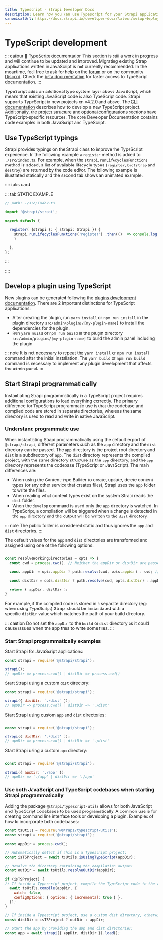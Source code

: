 ```yaml
---
title: Typescript - Strapi Developer Docs
description: Learn how you can use Typescript for your Strapi application.
canonicalUrl: https://docs.strapi.io/developer-docs/latest/setup-deployment-guides/configurations/databases/typescript.html
---
```


# TypeScript development

::: callout 🚧  TypeScript documentation
This section is still a work in progress and will continue to be updated and improved. Migrating existing Strapi applications written in JavaScript is not currently recommended. In the meantime, feel free to ask for help on the [forum](https://forum.strapi.io/) or on the community [Discord](https://discord.strapi.io). Check the [beta documentation](docs-next.strapi.io) for faster access to TypeScript documentation.
:::

TypeScript adds an additional type system layer above JavaScript, which means that existing JavaScript code is also TypeScript code. Strapi supports TypeScript in new projects on v4.2.0 and above. The [CLI documentation](/developer-docs/latest/setup-deployment-guides/installation/cli.md) describes how to develop a new TypeScript project. Additionally, the [project structure](/developer-docs/latest/setup-deployment-guides/file-structure.md) and [optional configurations](/developer-docs/latest/setup-deployment-guides/configurations/optional/typescript.md) sections have TypeScript-specific resources. The core Developer Documentation contains code examples in both JavaScript and TypeScript.

## Use TypeScript typings

Strapi provides typings on the Strapi class to improve the TypeScript experience. In the following example a `register` method is added to `./src/index.ts`. For example, when the `strapi.runLifecyclesFunctions` method is added, a list of available lifecycle types (`register`, `bootstrap` and `destroy`) are returned by the code editor. The following example is illustrated statically and the second tab shows an animated example.

:::: tabs card

::: tab STATIC EXAMPLE

```ts
// path: ./src/index.ts

import '@strapi/strapi';

export default {

  register( {strapi }: { strapi: Strapi }) {
    strapi.runLifecyclesFunctions('register') .then(()  => console.log('hello world')
    )
    
  },
};
```

:::

::::

## Develop a plugin using TypeScript

New plugins can be generated following the [plugins development documentation](/developer-docs/latest/development/plugins-development.md). There are 2 important distinctions for TypeScript applications:

- After creating the plugin, run `yarn install` or `npm run install` in the plugin directory `src/admin/plugins/[my-plugin-name]` to install the dependencies for the plugin.
- Run `yarn build` or `npm run build` in the plugin directory `src/admin/plugins/[my-plugin-name]` to build the admin panel including the plugin.

::: note
It is not necessary to repeat the `yarn install` or `npm run install` command after the initial installation. The `yarn build` or `npm run build` command is necessary to implement any plugin development that affects the admin panel.
:::

## Start Strapi programmatically

Instantiating Strapi programmatically in a TypeScript project requires additional configurations to load everything correctly. The primary difference for TypeScript programmatic use is that the codebase and compiled code are stored in separate directories, whereas the same directory is used to read and write in native JavaScript.

### Understand programmatic use

When instantiating Strapi programmatically using the default export of `@strapi/strapi`, different parameters such as the `app` directory and the `dist` directory can be passed. The `app` directory is the project root directory and `dist` is a subdirectory of `app`. The `dist` directory represents the compiled project, with the same directory structure as the `app` directory, and the `app` directory represents the codebase (TypeScript or JavaScript). The main differences are:

- When using the Content-type Builder to create, update, delete content types (or any other service that creates files), Strapi uses the `app` folder to write the files.
- When reading what content types exist on the system Strapi reads the `dist` folder.
- When the `develop` command is used only the `app` directory is watched. In TypeScript, a compilation will be triggered when a change is detected in the `app` directory and the output will be written to the `dist` directory.

::: note
The public folder is considered static and thus ignores the  `app` and `dist` directories.
:::

The default values for the `app` and `dist` directories are transformed and assigned using one of the following options:

```js

const resolveWorkingDirectories = opts => {
  const cwd = process.cwd(); // Neither the appDir or distDir are passed. Both the appDir and distDir are set to process.cwd().

  const appDir = opts.appDir ? path.resolve(cwd, opts.appDir) : cwd; // Only appDir is defined distDir matches appDir.
  
  const distDir = opts.distDir ? path.resolve(cwd, opts.distDir) : appDir; // Only distDir is defined, appDir is set to process.cwd().

  return { appDir, distDir };
}

```

For example, if the compiled code is stored in a separate directory (eg: when using TypeScript)  Strapi should be instantiated with a specific `distDir` value which matches the path of your build directory.

::: caution
Do not set the `appDir` to the `build` or `dist` directory as it could cause issues when the app tries to write some files.
:::

### Start Strapi programmatically examples

Start Strapi for JavaScript applications:

```js
const strapi = require('@strapi/strapi');

strapi();
// appDir => process.cwd() | distDir => process.cwd()

```

Start Strapi using a custom `dist` directory:

```js
const strapi = require('@strapi/strapi');

strapi({ distDir: './dist' });
// appDir => process.cwd() | distDir => './dist'
```

Start Strapi using custom `app` and `dist` directories:

```js

const strapi = require('@strapi/strapi');

strapi({ distDir: './dist' });
// appDir => process.cwd() | distDir => './dist'

```

Start Strapi using a custom `app` directory:

```js

const strapi = require('@strapi/strapi');

strapi({ appDir: './app' });
// appDir => './app' | distDir => './app'

```

### Use both JavaScript and TypeScript codebases when starting Strapi programmatically

Adding the package `@strapi/typescript-utils` allows for both JavaScript and TypeScript codebases to be used programatically. A common use is for creating command line interface tools or developing a plugin. Examples of how to incorporate both code bases:

```js
const tsUtils = require('@strapi/typescript-utils');
const strapi = require('@strapi/strapi');

const appDir = process.cwd();

// Automatically detect if this is a Typescript project:
const isTSProject = await tsUtils.isUsingTypeScript(appDir);

// Resolve the directory containing the compilation output:
const outDir = await tsUtils.resolveOutDir(appDir);

if (isTSProject) {
// If inside a Typescript project, compile the TypeScript code in the appDir:
  await tsUtils.compile(appDir, {
    watch: false,
    configOptions: { options: { incremental: true } },
  });
}

// If inside a Typescript project, use a custom dist directory, otherwise set it to appDir value: 
const distDir = isTSProject ? outDir : appDir;

// Start the app by providing the app and dist directories:
const app = await strapi({ appDir, distDir }).load();

```
